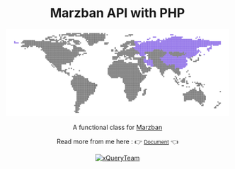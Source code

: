 <div align="center">
    <h1>Marzban API with PHP</h1>
    <img src="./docs/_media/map.svg">
    <p>A functional class for <a href="https://github.com/Gozargah/Marzban/">Marzban</a></p>
    <p>Read more from me here : 👉 <small><a href="https://mobinjavari.github.io/marzban-api-php/">Document</a></small> 👈</p>
    <a href="https://t.me/xQueryTeam" title="xQueryTeam"><img alt="xQueryTeam" src="https://img.shields.io/badge/-xQueryTeam-252932?labelColor=4C8EDA&logo=telegram&logoColor=20232A"></a>
</div>